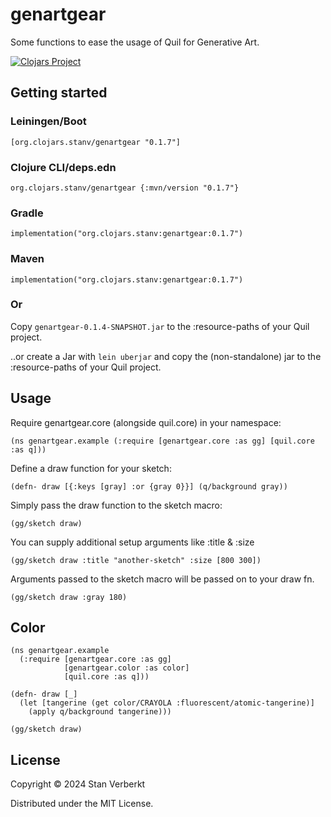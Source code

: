 # genartgear

Some functions to ease the usage of Quil for Generative Art.

[![Clojars Project](https://img.shields.io/clojars/v/org.clojars.stanv/genartgear.svg?include_prereleases)](https://clojars.org/org.clojars.stanv/genartgear)

## Getting started

### Leiningen/Boot
`[org.clojars.stanv/genartgear "0.1.7"]`

### Clojure CLI/deps.edn
`org.clojars.stanv/genartgear {:mvn/version "0.1.7"}`

### Gradle
`implementation("org.clojars.stanv:genartgear:0.1.7")`

### Maven
`implementation("org.clojars.stanv:genartgear:0.1.7")`

### Or

Copy `genartgear-0.1.4-SNAPSHOT.jar` to the :resource-paths of your Quil project. 

..or create a Jar with `lein uberjar` and copy the (non-standalone) jar to the :resource-paths of your Quil project.

## Usage

Require genartgear.core (alongside quil.core) in your namespace:

`(ns genartgear.example
  (:require [genartgear.core :as gg]
            [quil.core :as q]))`

Define a draw function for your sketch:

`(defn- draw
  [{:keys [gray] :or {gray 0}}]
  (q/background gray))`

Simply pass the draw function to the sketch macro:

`(gg/sketch draw)`

You can supply additional setup arguments like :title & :size

`(gg/sketch draw :title "another-sketch" :size [800 300])`

Arguments passed to the sketch macro will be passed on to your draw fn.

`(gg/sketch draw :gray 180)`

## Color

```
(ns genartgear.example
  (:require [genartgear.core :as gg]
            [genartgear.color :as color]
            [quil.core :as q]))

(defn- draw [_]
  (let [tangerine (get color/CRAYOLA :fluorescent/atomic-tangerine)]
    (apply q/background tangerine)))

(gg/sketch draw)
```

## License

Copyright © 2024 Stan Verberkt

Distributed under the MIT License.

